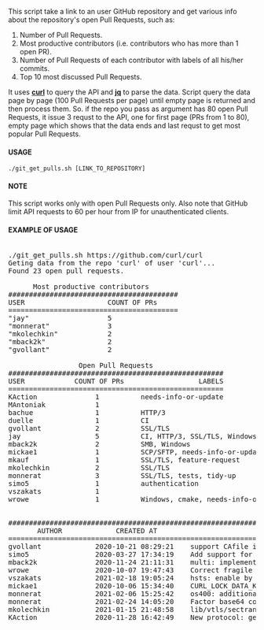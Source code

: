 This script take a link to an user GitHub repository and get various info about the repository's open Pull Requests, such as:
1. Number of Pull Requests.
2. Most productive contributors (i.e. contributors who has more than 1 open PR).
3. Number of Pull Requests of each contributor with labels of all his/her commits.
3. Top 10 most discussed Pull Requests.

It uses [**curl**](https://github.com/curl/curl) to query the API and [**jq**](https://stedolan.github.io/jq/) to parse the data. 
Script query the data page by page (100 Pull Requests per page) until empty page is returned and then process them. So. if the repo you pass as argument has 80 open 
Pull Requests, it issue 3 requst to the API, one for first page (PRs from 1 to 80), empty page which shows that the data ends and last requst to get most popular Pull Requests. 

#### USAGE ####

    ./git_get_pulls.sh [LINK_TO_REPOSITORY]

#### NOTE ####
This script works only with open Pull Requests only.
Also note that GitHub limit API requests to 60 per hour from IP for unauthenticated clients. 


#### EXAMPLE OF USAGE ####
     
<pre> 
./git_get_pulls.sh https://github.com/curl/curl
Geting data from the repo 'curl' of user 'curl'...
Found 23 open pull requests.

      Most productive contributors
#########################################
USER                    COUNT OF PRs
=========================================
"jay"                   5               
"monnerat"              3               
"mkolechkin"            2               
"mback2k"               2               
"gvollant"              2               

                 Open Pull Requests
####################################################
USER            COUNT OF PRs                  LABELS
====================================================
KAction              1          needs-info-or-update        
MAntoniak            1                                      
bachue               1          HTTP/3                      
duelle               1          CI                          
gvollant             2          SSL/TLS                     
jay                  5          CI, HTTP/3, SSL/TLS, Windows, build, cmdline tool, connecting & proxies, name lookup, tests
mback2k              2          SMB, Windows                
mickae1              1          SCP/SFTP, needs-info-or-update
mkauf                1          SSL/TLS, feature-request    
mkolechkin           2          SSL/TLS                     
monnerat             3          SSL/TLS, tests, tidy-up     
simo5                1          authentication              
vszakats             1                                      
wrowe                1          Windows, cmake, needs-info-or-update

                                                                   Most discussed Pull Requests
##########################################################################################################################################################################
       AUTHOR             CREATED AT                                               PR TITLE                                                         PR LABELS
==========================================================================================================================================================================
gvollant             2020-10-21 08:29:21    support CAfile in memory                                                                     SSL/TLS                       
simo5                2020-03-27 17:34:19    Add support for using GSSNTLMSSP module for NTLM and channel bindings                        authentication                
mback2k              2020-11-24 21:11:31    multi: implement waiting and wakeup using winsock events                                     Windows                       
wrowe                2020-10-07 19:47:43    Correct fragile windows CMake assumptions                                                    Windows, cmake, needs-info-or-update
vszakats             2021-02-18 19:05:24    hsts: enable by default                                                                                                    
mickae1              2020-10-06 15:34:40    CURL_LOCK_DATA_KNOWNHOSTS                                                                    SCP/SFTP, needs-info-or-update
monnerat             2021-02-06 15:25:42    os400: additional support for options metadata                                                                             
monnerat             2021-02-24 14:05:20    Factor base64 conversions out of authentication procedures                                                                 
mkolechkin           2021-01-15 21:48:58    lib/vtls/sectransp.c: Specify cipher name for Mac Secure Transport back-end                  SSL/TLS                       
KAction              2020-11-28 16:42:49    New protocol: gemini                                                                         needs-info-or-update    
</pre>
